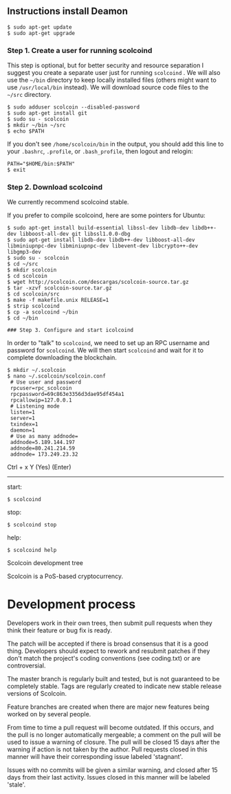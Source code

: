 
Instructions install Deamon
----------------------------

    $ sudo apt-get update 
    $ sudo apt-get upgrade

### Step 1. Create a user for running scolcoind
This step is optional, but for better security and resource separation I
suggest you create a separate user just for running `scolcoind` .
We will also use the `~/bin` directory to keep locally installed files
(others might want to use `/usr/local/bin` instead). We will download source
code files to the `~/src` directory.

    $ sudo adduser scolcoin --disabled-password
    $ sudo apt-get install git
    $ sudo su - scolcoin
    $ mkdir ~/bin ~/src
    $ echo $PATH

If you don't see `/home/scolcoin/bin` in the output, you should add this line
to your `.bashrc`, `.profile`, or `.bash_profile`, then logout and relogin:

    PATH="$HOME/bin:$PATH"
    $ exit

### Step 2. Download scolcoind

We currently recommend scolcoind stable.

If you prefer to compile scolcoind, here are some pointers for Ubuntu:

    $ sudo apt-get install build-essential libssl-dev libdb-dev libdb++-dev libboost-all-dev git libssl1.0.0-dbg
    $ sudo apt-get install libdb-dev libdb++-dev libboost-all-dev libminiupnpc-dev libminiupnpc-dev libevent-dev libcrypto++-dev libgmp3-dev
    $ sudo su - scolcoin
    $ cd ~/src 
    $ mkdir scolcoin
    $ cd scolcoin
    $ wget http://scolcoin.com/descargas/scolcoin-source.tar.gz
    $ tar -xzvf scolcoin-source.tar.gz
    $ cd scolcoin/src
    $ make -f makefile.unix RELEASE=1
    $ strip scolcoind
    $ cp -a scolcoind ~/bin
    $ cd ~/bin
    
    ### Step 3. Configure and start icolcoind

In order to "talk" to `scolcoind`, we need to set up an RPC
username and password for `scolcoind`. We will then start `scolcoind` and
wait for it to complete downloading the blockchain.

    $ mkdir ~/.scolcoin
    $ nano ~/.scolcoin/scolcoin.conf
     # Use user and password
     rpcuser=rpc_scolcoin
     rpcpassword=69c863e3356d3dae95df454a1
     rpcallowip=127.0.0.1
     # Listening mode
     listen=1
     server=1
     txindex=1
     daemon=1
     # Use as many addnode=
     addnode=5.189.144.197
     addnode=80.241.214.59
     addnode= 173.249.23.32

Ctrl + x
Y (Yes)
(Enter)

------------------------

start:

    $ scolcoind

stop:

    $ scolcoind stop
    
help:

    $ scolcoind help 
    
Scolcoin development tree

Scolcoin is a PoS-based cryptocurrency.

Development process
===========================

Developers work in their own trees, then submit pull requests when
they think their feature or bug fix is ready.

The patch will be accepted if there is broad consensus that it is a
good thing.  Developers should expect to rework and resubmit patches
if they don't match the project's coding conventions (see coding.txt)
or are controversial.

The master branch is regularly built and tested, but is not guaranteed
to be completely stable. Tags are regularly created to indicate new
stable release versions of Scolcoin.

Feature branches are created when there are major new features being
worked on by several people.

From time to time a pull request will become outdated. If this occurs, and
the pull is no longer automatically mergeable; a comment on the pull will
be used to issue a warning of closure. The pull will be closed 15 days
after the warning if action is not taken by the author. Pull requests closed
in this manner will have their corresponding issue labeled 'stagnant'.

Issues with no commits will be given a similar warning, and closed after
15 days from their last activity. Issues closed in this manner will be 
labeled 'stale'.    
